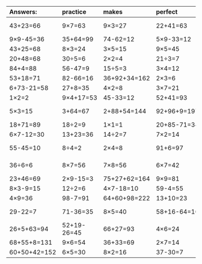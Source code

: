 | Answers: | practice | makes | perfect | ! |
| :--- | :--- | :--- | :--- | :--- |
| 43+23=66 | 9×7=63 | 9×3=27 | 22+41=63 | 6×5-15=15 | 
| 9×9-45=36 | 35+64=99 | 74-62=12 | 5×9-33=12 | 7×7=49 | 
| 43+25=68 | 8×3=24 | 3×5=15 | 9×5=45 | 7×5=35 | 
| 20+48=68 | 30÷5=6 | 2×2=4 | 21÷3=7 | 89+3=92 | 
| 84+4=88 | 56-47=9 | 15÷5=3 | 3×4=12 | 4×6-5=19 | 
| 53+18=71 | 82-66=16 | 36+92+34=162 | 2×3=6 | 2×6-8=4 | 
| 6+73-21=58 | 27+8=35 | 4×2=8 | 3×7=21 | 9×2=18 | 
| 1×2=2 | 9×4+17=53 | 45-33=12 | 52+41=93 | 67+10=77 | 
| 5×3=15 | 3+64=67 | 2+88+54=144 | 92+96+9=197 | 8×6-29=19 | 
| 18+71=89 | 18÷2=9 | 1×1=1 | 20+85-71=34 | 7+34=41 | 
| 6×7-12=30 | 13+23=36 | 14÷2=7 | 7×2=14 | 4×5-8=12 | 
| 55-45=10 | 8÷4=2 | 2×4=8 | 91+6=97 | 9×8-11=61 | 
| 36÷6=6 | 8×7=56 | 7×8=56 | 6×7=42 | 52+11-16=47 | 
| 23+46=69 | 2×9-15=3 | 75+27+62=164 | 9×9=81 | 4×8=32 | 
| 8×3-9=15 | 12÷2=6 | 4×7-18=10 | 59-4=55 | 9×8=72 | 
| 4×9=36 | 98-7=91 | 64+60+98=222 | 13+10=23 | 46-27=19 | 
| 29-22=7 | 71-36=35 | 8×5=40 | 58+16-64=10 | 54+34-80=8 | 
| 26+5+63=94 | 52+19-26=45 | 66+27=93 | 4×6=24 | 42÷7=6 | 
| 68+55+8=131 | 9×6=54 | 36+33=69 | 2×7=14 | 3×3-3=6 | 
| 60+50+42=152 | 6×5=30 | 8×2=16 | 37-30=7 | 76+12=88 | 
